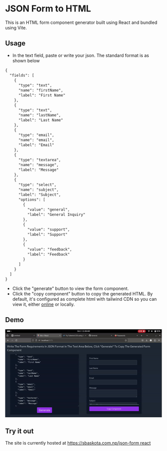 # JSON Form to HTML

This is an HTML form component generator built using React and bundled using Vite. 

## Usage
- In the text field, paste or write your json. The standard format is as shown below
```
{
  "fields": [
    {
      "type": "text",
      "name": "firstName",
      "label": "First Name"
    },
    {
      "type": "text",
      "name": "lastName",
      "label": "Last Name"
    },
    {
      "type": "email",
      "name": "email",
      "label": "Email"
    },
    {
      "type": "textarea",
      "name": "message",
      "label": "Message"
    },
    {
      "type": "select",
      "name": "subject",
      "label": "Subject",
      "options": [
        {
          "value": "general",
          "label": "General Inquiry"
        },
        {
          "value": "support",
          "label": "Support"
        },
        {
          "value": "feedback",
          "label": "Feedback"
        }
      ]
    }
  ]
}
```
- Click the "generate" button to view the form component. 
- Click the "copy component" button to copy the generated HTML. By default, it's configured as complete html with tailwind CDN so you can view it, either [online](https://codepen.io) or locally.

## Demo
![](https://raw.githubusercontent.com/5ujan/json-form-react/refs/heads/main/public/json-to-form.gif)

## Try it out
The site is currently hosted at [https://sbaskota.com.np/json-form react](https://www.sbaskota.com.np/json-form-react/)
